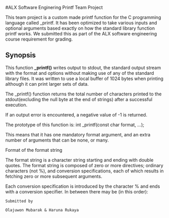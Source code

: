 #ALX Software Enginering Printf Team Project

This team project is a custom made printf function for the C programming language called _printf. It has been optimized to take various inputs and optional arguments based exactly on how the standard library function printf works. We submitted this as part of the ALX software engineering course requirement for grading.



## **Synopsis**

This function **\_printf()** writes output to stdout, the standard output stream with the format and options without making use of any of the standard library files. It was written to use a local buffer of 1024 bytes when printing although it can print larger sets of data.



The _printf() function returns the total number of characters printed to the stdout(excluding the null byte at the end of strings) after a successful execution.



If an output error is encountered, a negative value of -1 is returned.



The prototype of this function is: int _printf(const char format, ...);



This means that it has one mandatory format argument, and an extra number of arguments that can be none, or many.



Format of the format string



The format string is a character string starting and ending with double quotes. The format string is composed of zero or more directives; ordinary characters (not %), and conversion specifications, each of which results in fetching zero or more subsequent arguments.



Each conversion specification is introduced by the character % and ends with a conversion specifier. In between there may be (in this order):

```Submitted by```

```Olajuwon Mubarak & Haruna Rukaya``` 
